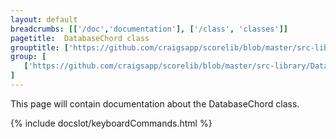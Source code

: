 ```yaml
---
layout: default
breadcrumbs: [['/doc','documentation'], ['/class', 'classes']]
pagetitle:  DatabaseChord class
grouptitle: ['https://github.com/craigsapp/scorelib/blob/master/src-library', 'Source Code']
group: [ 
   ['https://github.com/craigsapp/scorelib/blob/master/src-library/DatabaseChord.cpp', DatabaseChord.cpp], 
]
---
```


This page will contain documentation about the DatabaseChord class.



{% include docslot/keyboardCommands.html %}

